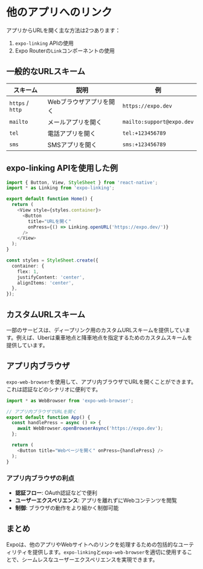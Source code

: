 # 他のアプリへのリンク

アプリからURLを開く主な方法は2つあります：

1. `expo-linking` APIの使用
2. Expo Routerの`Link`コンポーネントの使用

## 一般的なURLスキーム

| スキーム | 説明 | 例 |
|---------|------|-----|
| `https` / `http` | Webブラウザアプリを開く | `https://expo.dev` |
| `mailto` | メールアプリを開く | `mailto:support@expo.dev` |
| `tel` | 電話アプリを開く | `tel:+123456789` |
| `sms` | SMSアプリを開く | `sms:+123456789` |

## expo-linking APIを使用した例

```typescript
import { Button, View, StyleSheet } from 'react-native';
import * as Linking from 'expo-linking';

export default function Home() {
  return (
    <View style={styles.container}>
      <Button
        title="URLを開く"
        onPress={() => Linking.openURL('https://expo.dev/')}
      />
    </View>
  );
}

const styles = StyleSheet.create({
  container: {
    flex: 1,
    justifyContent: 'center',
    alignItems: 'center',
  },
});
```

## カスタムURLスキーム

一部のサービスは、ディープリンク用のカスタムURLスキームを提供しています。例えば、Uberは乗車地点と降車地点を指定するためのカスタムスキームを提供しています。

## アプリ内ブラウザ

`expo-web-browser`を使用して、アプリ内ブラウザでURLを開くことができます。これは認証などのシナリオに便利です。

```typescript
import * as WebBrowser from 'expo-web-browser';

// アプリ内ブラウザでURLを開く
export default function App() {
  const handlePress = async () => {
    await WebBrowser.openBrowserAsync('https://expo.dev');
  };

  return (
    <Button title="Webページを開く" onPress={handlePress} />
  );
}
```

### アプリ内ブラウザの利点

- **認証フロー**: OAuth認証などで便利
- **ユーザーエクスペリエンス**: アプリを離れずにWebコンテンツを閲覧
- **制御**: ブラウザの動作をより細かく制御可能

## まとめ

Expoは、他のアプリやWebサイトへのリンクを処理するための包括的なユーティリティを提供します。`expo-linking`と`expo-web-browser`を適切に使用することで、シームレスなユーザーエクスペリエンスを実現できます。
